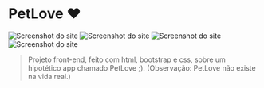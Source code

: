 # PetLove ❤️

<img src="https://litter.catbox.moe/cq98vq.png" alt="Screenshot do site">
<img src="https://files.catbox.moe/hrdpbi.png" alt="Screenshot do site">
<img src="https://files.catbox.moe/pperxt.png" alt="Screenshot do site">
<img src="https://files.catbox.moe/ryms7y.png" alt="Screenshot do site">

> Projeto front-end, feito com html, bootstrap e css, sobre um hipotético app chamado PetLove ;). (Observação: PetLove não existe na vida real.)
